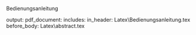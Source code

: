 Bedienungsanleitung


output:
  pdf_document:
    includes:
      in_header: Latex\Bedienungsanleitung.tex
      before_body: Latex\abstract.tex
